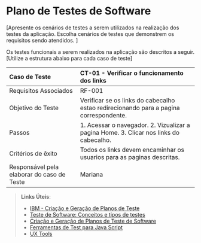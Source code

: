# Plano de Testes de Software

[Apresente os cenários de testes a serem utilizados na realização dos testes da aplicação. Escolha cenários de testes que demonstrem os requisitos sendo atendidos. ]

Os testes funcionais a serem realizados na aplicação são descritos a seguir. [Utilize a estrutura abaixo para cada caso de teste]

|Caso de Teste    | CT-01 - Verificar o funcionamento dos links |
|:---|:---|
| Requisitos Associados | RF-001 | 	A aplicação deve permitir que o usuário crie uma conta,	edite ou exclua sempre	que necessário.
| Objetivo do Teste | Verificar se os links do cabecalho estao redirecionando para a pagina correspondente. |
| Passos | 1. Acessar o navegador. 2. Vizualizar a pagina Home. 3. Clicar nos links do cabecalho. |
| Critérios de êxito | Todos os links devem encaminhar os usuarios para as paginas descritas.  |
| Responsável pela elaborar do caso de Teste | Mariana |
 
> **Links Úteis**:
> - [IBM - Criação e Geração de Planos de Teste](https://www.ibm.com/developerworks/br/local/rational/criacao_geracao_planos_testes_software/index.html)
> -  [Teste de Software: Conceitos e tipos de testes](https://blog.onedaytesting.com.br/teste-de-software/)
> - [Criação e Geração de Planos de Teste de Software](https://www.ibm.com/developerworks/br/local/rational/criacao_geracao_planos_testes_software/index.html)
> - [Ferramentas de Test para Java Script](https://geekflare.com/javascript-unit-testing/)
> - [UX Tools](https://uxdesign.cc/ux-user-research-and-user-testing-tools-2d339d379dc7)
